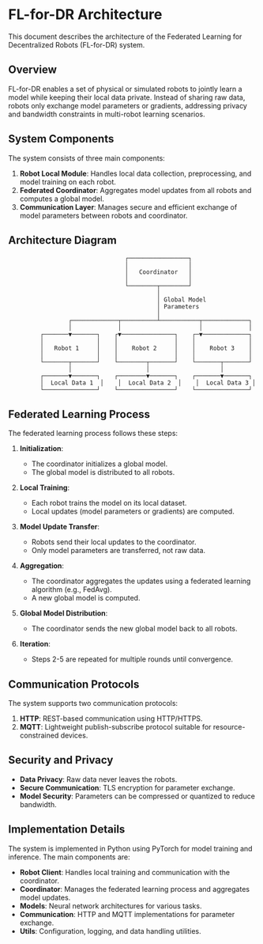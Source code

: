 # FL-for-DR Architecture

This document describes the architecture of the Federated Learning for Decentralized Robots (FL-for-DR) system.

## Overview

FL-for-DR enables a set of physical or simulated robots to jointly learn a model while keeping their local data private. Instead of sharing raw data, robots only exchange model parameters or gradients, addressing privacy and bandwidth constraints in multi-robot learning scenarios.

## System Components

The system consists of three main components:

1. **Robot Local Module**: Handles local data collection, preprocessing, and model training on each robot.
2. **Federated Coordinator**: Aggregates model updates from all robots and computes a global model.
3. **Communication Layer**: Manages secure and efficient exchange of model parameters between robots and coordinator.

## Architecture Diagram

```
                                 ┌─────────────────┐
                                 │                 │
                                 │   Coordinator   │
                                 │                 │
                                 └────────┬────────┘
                                          │
                                          │ Global Model
                                          │ Parameters
                                          │
                 ┌─────────────┬──────────┴───────────┬─────────────┐
                 │             │                      │             │
         ┌───────▼───────┐    ┌▼───────────────┐    ┌─▼─────────────┐
         │               │    │                │    │               │
         │   Robot 1     │    │    Robot 2     │    │    Robot 3    │
         │               │    │                │    │               │
         └───────┬───────┘    └────────┬───────┘    └───────┬───────┘
                 │                     │                    │
         ┌───────▼───────┐    ┌────────▼───────┐    ┌───────▼───────┐
         │  Local Data 1  │    │  Local Data 2  │    │  Local Data 3 │
         └───────────────┘    └────────────────┘    └───────────────┘
```

## Federated Learning Process

The federated learning process follows these steps:

1. **Initialization**:
   - The coordinator initializes a global model.
   - The global model is distributed to all robots.

2. **Local Training**:
   - Each robot trains the model on its local dataset.
   - Local updates (model parameters or gradients) are computed.

3. **Model Update Transfer**:
   - Robots send their local updates to the coordinator.
   - Only model parameters are transferred, not raw data.

4. **Aggregation**:
   - The coordinator aggregates the updates using a federated learning algorithm (e.g., FedAvg).
   - A new global model is computed.

5. **Global Model Distribution**:
   - The coordinator sends the new global model back to all robots.

6. **Iteration**:
   - Steps 2-5 are repeated for multiple rounds until convergence.

## Communication Protocols

The system supports two communication protocols:

1. **HTTP**: REST-based communication using HTTP/HTTPS.
2. **MQTT**: Lightweight publish-subscribe protocol suitable for resource-constrained devices.

## Security and Privacy

- **Data Privacy**: Raw data never leaves the robots.
- **Secure Communication**: TLS encryption for parameter exchange.
- **Model Security**: Parameters can be compressed or quantized to reduce bandwidth.

## Implementation Details

The system is implemented in Python using PyTorch for model training and inference. The main components are:

- **Robot Client**: Handles local training and communication with the coordinator.
- **Coordinator**: Manages the federated learning process and aggregates model updates.
- **Models**: Neural network architectures for various tasks.
- **Communication**: HTTP and MQTT implementations for parameter exchange.
- **Utils**: Configuration, logging, and data handling utilities. 